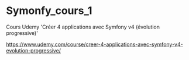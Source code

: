 # Symonfy_cours_1
Cours Udemy 'Créer 4 applications avec Symfony v4 (évolution progressive)'


https://www.udemy.com/course/creer-4-applications-avec-symfony-v4-evolution-progressive/
